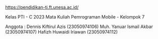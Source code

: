 https://pendidikan-ti.ft.unesa.ac.id/

Kelas PTI - C 2023
Mata Kuliah Pemrograman Mobile - Kelompok 7

Anggota :
Dennis Kiftirul Azis              (23050974106)
Muh. Yanuar Ismail Akbar          (23050974107)
Hafizh Huwaidi Iriawan            (23050974112)
